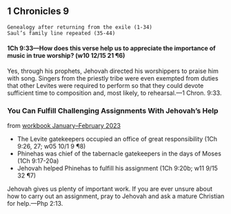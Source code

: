 ## 1 Chronicles 9

```
Genealogy after returning from the exile (1-34)
Saul’s family line repeated (35-44)
```

#### 1Ch 9:33​—How does this verse help us to appreciate the importance of music in true worship? (w10 12/15 21 ¶6)

Yes, through his prophets, Jehovah directed his worshippers to praise him with song. Singers from the priestly tribe were even exempted from duties that other Levites were required to perform so that they could devote sufficient time to composition and, most likely, to rehearsal.​—1 Chron. 9:33.

### You Can Fulfill Challenging Assignments With Jehovah’s Help

from [workbook January–February 2023](https://www.jw.org/en/library/jw-meeting-workbook/january-february-2023-mwb/Life-and-Ministry-Meeting-Schedule-for-January-30-February-5-2023/You-Can-Fulfill-Challenging-Assignments-With-Jehovahs-Help/)

- The Levite gatekeepers occupied an office of great responsibility (1Ch 9:26, 27; w05 10/1 9 ¶8)
- Phinehas was chief of the tabernacle gatekeepers in the days of Moses (1Ch 9:17-20a)
- Jehovah helped Phinehas to fulfill his assignment (1Ch 9:20b; w11 9/15 32 ¶7)

Jehovah gives us plenty of important work. If you are ever unsure about how to carry out an assignment, pray to Jehovah and ask a mature Christian for help.​—Php 2:13.
